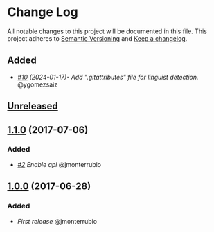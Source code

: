 # Change Log
All notable changes to this project will be documented in this file.
This project adheres to [Semantic Versioning](http://semver.org/) and [Keep a changelog](https://github.com/olivierlacan/keep-a-changelog).

## Added
- *[#10](https://github.com/idealista/aptly-role/pull/10) (2024-01-17)- Add ".gitattributes" file for linguist detection.* @ygomezsaiz

## [Unreleased](https://github.com/idealista/aptly-role/tree/develop)

## [1.1.0](https://github.com/idealista/aptly-role/tree/1.1.0) (2017-07-06)

### Added
- *[#2](https://github.com/idealista/aptly-role/issues/2) Enable api* @jmonterrubio

## [1.0.0](https://github.com/idealista/aptly-role/tree/1.0.0) (2017-06-28)

### Added
- *First release* @jmonterrubio
